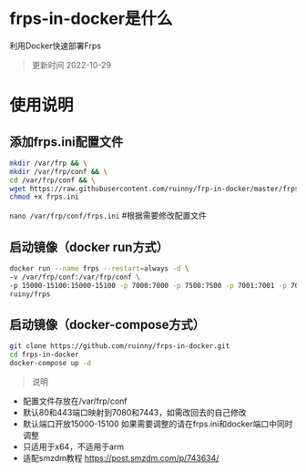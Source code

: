 # frps-in-docker是什么
利用Docker快速部署Frps

> 更新时间 2022-10-29

# 使用说明

## 添加frps.ini配置文件
```bash
mkdir /var/frp && \
mkdir /var/frp/conf && \
cd /var/frp/conf && \
wget https://raw.githubusercontent.com/ruinny/frp-in-docker/master/frps.ini && \
chmod +x frps.ini
```

`nano /var/frp/conf/frps.ini` #根据需要修改配置文件


## 启动镜像（docker run方式）
```bash
docker run --name frps --restart=always -d \
-v /var/frp/conf:/var/frp/conf \
-p 15000-15100:15000-15100 -p 7000:7000 -p 7500:7500 -p 7001:7001 -p 7080:80 -p 7443:443 \
ruiny/frps
```

## 启动镜像（docker-compose方式）
```bash
git clone https://github.com/ruinny/frps-in-docker.git
cd frps-in-docker
docker-compose up -d
```

> 说明
 - 配置文件存放在/var/frp/conf
 - 默认80和443端口映射到7080和7443，如需改回去的自己修改
 - 默认端口开放15000-15100 如果需要调整的请在frps.ini和docker端口中同时调整
 - 只适用于x64，不适用于arm
 - 适配smzdm教程 https://post.smzdm.com/p/743634/
